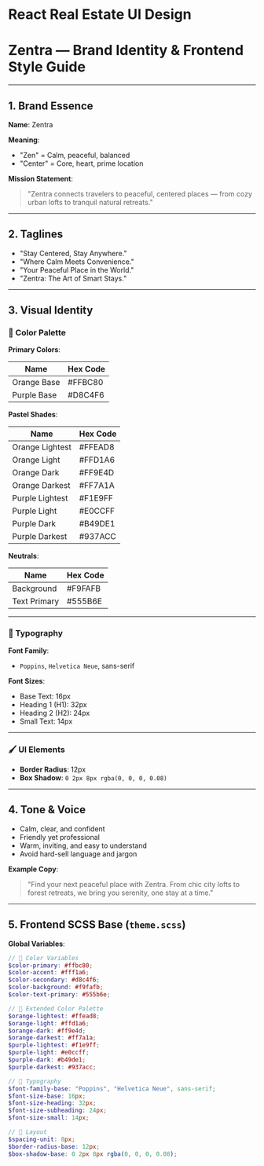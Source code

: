 # React Real Estate UI Design

# Zentra — Brand Identity & Frontend Style Guide

---

## 1. Brand Essence

**Name**: Zentra

**Meaning**:

- "Zen" = Calm, peaceful, balanced
- "Center" = Core, heart, prime location

**Mission Statement**:

> "Zentra connects travelers to peaceful, centered places — from cozy urban lofts to tranquil natural retreats."

---

## 2. Taglines

- "Stay Centered, Stay Anywhere."
- "Where Calm Meets Convenience."
- "Your Peaceful Place in the World."
- "Zentra: The Art of Smart Stays."

---

## 3. Visual Identity

### 🎨 Color Palette

**Primary Colors**:

| Name        | Hex Code |
| ----------- | -------- |
| Orange Base | #FFBC80  |
| Purple Base | #D8C4F6  |

**Pastel Shades**:

| Name            | Hex Code |
| --------------- | -------- |
| Orange Lightest | #FFEAD8  |
| Orange Light    | #FFD1A6  |
| Orange Dark     | #FF9E4D  |
| Orange Darkest  | #FF7A1A  |
| Purple Lightest | #F1E9FF  |
| Purple Light    | #E0CCFF  |
| Purple Dark     | #B49DE1  |
| Purple Darkest  | #937ACC  |

**Neutrals**:

| Name         | Hex Code |
| ------------ | -------- |
| Background   | #F9FAFB  |
| Text Primary | #555B6E  |

---

### 🧢 Typography

**Font Family**:

- `Poppins`, `Helvetica Neue`, sans-serif

**Font Sizes**:

- Base Text: 16px
- Heading 1 (H1): 32px
- Heading 2 (H2): 24px
- Small Text: 14px

---

### 🖌️ UI Elements

- **Border Radius**: 12px
- **Box Shadow**: `0 2px 8px rgba(0, 0, 0, 0.08)`

---

## 4. Tone & Voice

- Calm, clear, and confident
- Friendly yet professional
- Warm, inviting, and easy to understand
- Avoid hard-sell language and jargon

**Example Copy**:

> "Find your next peaceful place with Zentra. From chic city lofts to forest retreats, we bring you serenity, one stay at a time."

---

## 5. Frontend SCSS Base (`theme.scss`)

**Global Variables**:

```scss
// 🎨 Color Variables
$color-primary: #ffbc80;
$color-accent: #fff1a6;
$color-secondary: #d8c4f6;
$color-background: #f9fafb;
$color-text-primary: #555b6e;

// 🎨 Extended Color Palette
$orange-lightest: #ffead8;
$orange-light: #ffd1a6;
$orange-dark: #ff9e4d;
$orange-darkest: #ff7a1a;
$purple-lightest: #f1e9ff;
$purple-light: #e0ccff;
$purple-dark: #b49de1;
$purple-darkest: #937acc;

// 🌟 Typography
$font-family-base: "Poppins", "Helvetica Neue", sans-serif;
$font-size-base: 16px;
$font-size-heading: 32px;
$font-size-subheading: 24px;
$font-size-small: 14px;

// 🧱 Layout
$spacing-unit: 8px;
$border-radius-base: 12px;
$box-shadow-base: 0 2px 8px rgba(0, 0, 0, 0.08);
```
